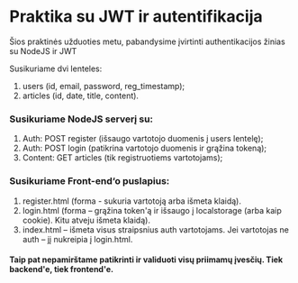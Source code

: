 # Praktika su JWT ir autentifikacija

Šios praktinės užduoties metu, pabandysime įvirtinti authentikacijos žinias su NodeJS ir JWT

Susikuriame dvi lenteles:

1. users (id, email, password, reg_timestamp);
2. articles (id, date, title, content).

### Susikuriame NodeJS serverį su:

1. Auth: POST register (išsaugo vartotojo duomenis į users lentelę);
2. Auth: POST login (patikrina vartotojo duomenis ir grąžina tokeną);
3. Content: GET articles (tik registruotiems vartotojams);

### Susikuriame Front-end‘o puslapius:

1. register.html (forma - sukuria vartotoją arba išmeta klaidą).
2. login.html (forma – grąžina token'ą ir išsaugo į localstorage (arba kaip cookie). Kitu atveju išmeta klaidą).
3. index.html – išmeta visus straipsnius auth vartotojams. Jei vartotojas ne auth – jį nukreipia į login.html.

#### Taip pat nepamirštame patikrinti ir validuoti visų priimamų įvesčių. Tiek backend'e, tiek frontend'e.
